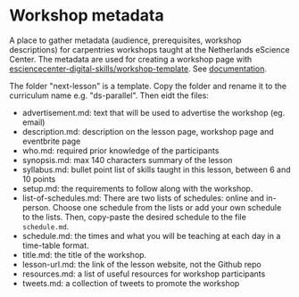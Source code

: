 # Workshop metadata

A place to gather metadata (audience, prerequisites, workshop descriptions) for
carpentries workshops taught at the Netherlands eScience Center. The metadata are
used for creating a workshop page with
[esciencecenter-digital-skills/workshop-template](https://github.com/esciencecenter-digital-skills/workshop-template).
See
[documentation](https://github.com/esciencecenter-digital-skills/workshop-template#required-information-and-customizing-your-workshop-page).

The folder "next-lesson" is a template. Copy the folder and rename it to the
curriculum name e.g. "ds-parallel". Then eidt the files:

-    advertisement.md: text that will be used to advertise the workshop (eg. email)
-    description.md: description on the lesson page, workshop page and eventbrite page
-    who.md: required prior knowledge of the participants
-    synopsis.md: max 140 characters summary of the lesson
-    syllabus.md: bullet point list of skills taught in this lesson, between 6 and 10 points
-    setup.md: the requirements to follow along with the workshop.
-    list-of-schedules.md: There are two lists of schedules: online and in-person. Choose one schedule from the lists or add your own schedule to the lists. Then, copy-paste the desired schedule to the file `schedule.md`.
-    schedule.md: the times and what you will be teaching at each day in a time-table format.
-    title.md: the title of the workshop.
-    lesson-url.md: the link of the lesson website, not the Github repo
-    resources.md: a list of useful resources for workshop participants
-    tweets.md: a collection of tweets to promote the workshop
